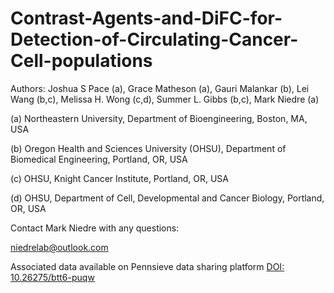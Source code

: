 # Contrast-Agents-and-DiFC-for-Detection-of-Circulating-Cancer-Cell-populations


Authors: Joshua S Pace (a), Grace Matheson (a), Gauri Malankar (b), Lei Wang (b,c), Melissa H. Wong (c,d), Summer L. Gibbs (b,c), Mark Niedre (a)

(a) Northeastern University, Department of Bioengineering, Boston, MA, USA

(b) Oregon Health and Sciences University (OHSU), Department of Biomedical Engineering, Portland, OR, USA

(c) OHSU, Knight Cancer Institute, Portland, OR, USA

(d) OHSU, Department of Cell, Developmental and Cancer Biology, Portland, OR, USA



Contact Mark Niedre with any questions:

niedrelab@outlook.com

Associated data available on Pennsieve data sharing platform [DOI: 10.26275/btt6-puqw](https://discover.pennsieve.io/datasets/346/version/3)
